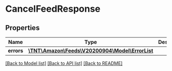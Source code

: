 # CancelFeedResponse

## Properties
Name | Type | Description | Notes
------------ | ------------- | ------------- | -------------
**errors** | [**\TNT\Amazon\Feeds\V20200904\Model\ErrorList**](ErrorList.md) |  | [optional] 

[[Back to Model list]](../README.md#documentation-for-models) [[Back to API list]](../README.md#documentation-for-api-endpoints) [[Back to README]](../README.md)


